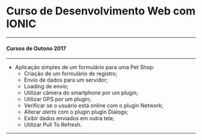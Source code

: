Curso de Desenvolvimento Web com IONIC
===============================================

--------------------

#### Cursos de Outono 2017

--------------------

- Aplicação simples de um formulário para uma Pet Shop:
	- Criação de um formulário de registro;
	- Envio de dados para um servidor;
	- Loading de envio;
	- Utilizar câmera do smartphone por um plugin;
	-  Utilizar GPS por um plugin;
	- Verificar se o usuário está online com o plugin Network;
	- Alterar *alerts* com o plugin plugin Dialogs;
	- Exibir dados enviados em outra tela;
	- Utilizar Pull To Refresh.

--------------------